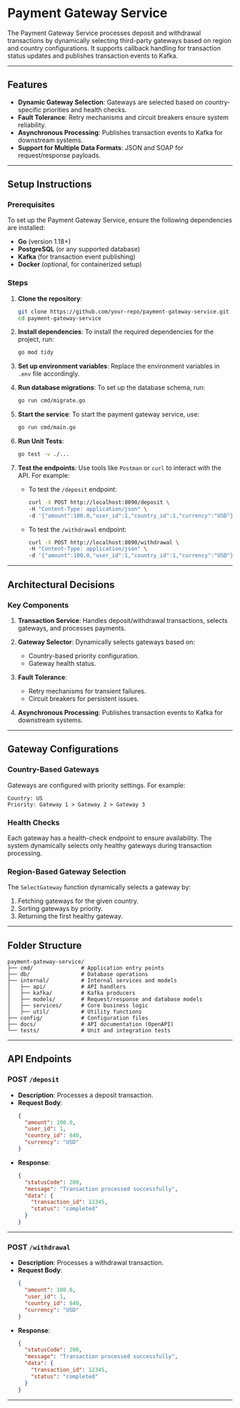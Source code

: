 # Payment Gateway Service

The Payment Gateway Service processes deposit and withdrawal transactions by dynamically selecting third-party gateways
based on region and country configurations. It supports callback handling for transaction status updates and publishes
transaction events to Kafka.

---

## Features

- **Dynamic Gateway Selection**: Gateways are selected based on country-specific priorities and health checks.
- **Fault Tolerance**: Retry mechanisms and circuit breakers ensure system reliability.
- **Asynchronous Processing**: Publishes transaction events to Kafka for downstream systems.
- **Support for Multiple Data Formats**: JSON and SOAP for request/response payloads.

---

## Setup Instructions

### Prerequisites

To set up the Payment Gateway Service, ensure the following dependencies are installed:

- **Go** (version 1.18+)
- **PostgreSQL** (or any supported database)
- **Kafka** (for transaction event publishing)
- **Docker** (optional, for containerized setup)

### Steps

1. **Clone the repository**:
   ```bash
   git clone https://github.com/your-repo/payment-gateway-service.git
   cd payment-gateway-service
   ```

2. **Install dependencies**:
   To install the required dependencies for the project, run:
   ```bash
   go mod tidy
   ```

3. **Set up environment variables**:
   Replace the environment variables in `.env` file accordingly.

4. **Run database migrations**:
   To set up the database schema, run:
   ```bash
   go run cmd/migrate.go
   ```

5. **Start the service**:
   To start the payment gateway service, use:
   ```bash
   go run cmd/main.go
   ```
6. **Run Unit Tests**:
   ```bash
   go test -v ./...

7. **Test the endpoints**:
   Use tools like `Postman` or `curl` to interact with the API. For example:
    - To test the `/deposit` endpoint:
      ```bash
      curl -X POST http://localhost:8090/deposit \
      -H "Content-Type: application/json" \
      -d '{"amount":100.0,"user_id":1,"country_id":1,"currency":"USD"}'
      ```
    - To test the `/withdrawal` endpoint:
      ```bash
      curl -X POST http://localhost:8090/withdrawal \
      -H "Content-Type: application/json" \
      -d '{"amount":100.0,"user_id":1,"country_id":1,"currency":"USD"}'
      ```

---

## Architectural Decisions

### Key Components

1. **Transaction Service**:
   Handles deposit/withdrawal transactions, selects gateways, and processes payments.

2. **Gateway Selector**:
   Dynamically selects gateways based on:
    - Country-based priority configuration.
    - Gateway health status.

3. **Fault Tolerance**:
    - Retry mechanisms for transient failures.
    - Circuit breakers for persistent issues.

4. **Asynchronous Processing**:
   Publishes transaction events to Kafka for downstream systems.

---

## Gateway Configurations

### Country-Based Gateways

Gateways are configured with priority settings. For example:

```plaintext
Country: US
Priority: Gateway 1 > Gateway 2 > Gateway 3
```

### Health Checks

Each gateway has a health-check endpoint to ensure availability. The system dynamically selects only healthy gateways
during transaction processing.

### Region-Based Gateway Selection

The `SelectGateway` function dynamically selects a gateway by:

1. Fetching gateways for the given country.
2. Sorting gateways by priority.
3. Returning the first healthy gateway.

---

## Folder Structure

```plaintext
payment-gateway-service/
├── cmd/               # Application entry points
├── db/                # Database operations
├── internal/          # Internal services and models
│   ├── api/           # API handlers
│   ├── kafka/         # Kafka producers
│   ├── models/        # Request/response and database models
│   ├── services/      # Core business logic
│   ├── util/          # Utility functions
├── config/            # Configuration files
├── docs/              # API documentation (OpenAPI)
└── tests/             # Unit and integration tests
```

---

## API Endpoints

### POST `/deposit`

- **Description**: Processes a deposit transaction.
- **Request Body**:
  ```json
  {
    "amount": 100.0,
    "user_id": 1,
    "country_id": 840,
    "currency": "USD"
  }
  ```
- **Response**:
  ```json
  {
    "statusCode": 200,
    "message": "Transaction processed successfully",
    "data": {
      "transaction_id": 12345,
      "status": "completed"
    }
  }
  ```

---

### POST `/withdrawal`

- **Description**: Processes a withdrawal transaction.
- **Request Body**:
  ```json
  {
    "amount": 100.0,
    "user_id": 1,
    "country_id": 840,
    "currency": "USD"
  }
  ```
- **Response**:
  ```json
  {
    "statusCode": 200,
    "message": "Transaction processed successfully",
    "data": {
      "transaction_id": 12345,
      "status": "completed"
    }
  }
  ```

---

